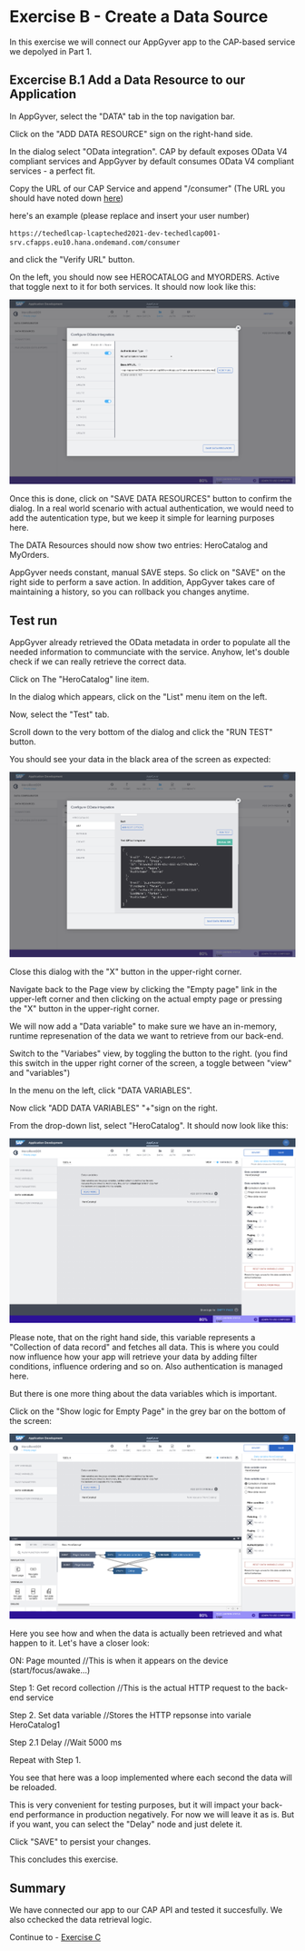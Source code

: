 # Exercise B - Create a Data Source
In this exercise we will connect our AppGyver app to the CAP-based service we depolyed in Part 1.

## Excercise B.1 Add a Data Resource to our Application

In AppGyver, select the "DATA" tab in the top navigation bar.

Click on the "ADD DATA RESOURCE" sign on the right-hand side.

In the dialog select "OData integration". CAP by default exposes OData V4 compliant services and AppGyver by default consumes OData V4 compliant services - a perfect fit.

Copy the URL of our CAP Service and append "/consumer" (The URL you should have noted down [here](../exPrep#find-our-odata-service))

here's an example (please replace and insert your user number)
```URL
https://techedlcap-lcapteched2021-dev-techedlcap001-srv.cfapps.eu10.hana.ondemand.com/consumer
```
and click the "Verify URL" button.

On the left, you should now see HEROCATALOG and MYORDERS. Active that toggle next to it for both services. It should now look like this:

![](/exercises/exB/images/DATA_01.png)

Once this is done, click on "SAVE DATA RESOURCES" button to confirm the dialog.
In a real world scenario with actual authentication, we would need to add the autentication type, but we keep it simple for learning purposes here.

The DATA Resources should now show two entries: HeroCatalog and MyOrders.

AppGyver needs constant, manual SAVE steps. So click on "SAVE" on the right side to perform a save action. In addition, AppGyver takes care of maintaining a history, so you can rollback you changes anytime.

## Test run 

AppGyver already retrieved the OData metadata in order to populate all the needed information to communciate with the service. Anyhow, let's double check if we can really retrieve the correct data.

Click on The "HeroCatalog" line item.

In the dialog which appears, click on the "List" menu item on the left.

Now, select the "Test" tab.

Scroll down to the very bottom of the dialog and click the "RUN TEST" button.

You should see your data in the black area of the screen as expected:

![](/exercises/exB/images/DATA_02.png)

Close this dialog with the "X" button in the upper-right corner.

Navigate back to the Page view by clicking the "Empty page" link in the upper-left corner and then clicking on the actual empty page or pressing the "X" button in the upper-right corner.

We will now add a "Data variable" to make sure we have an in-memory, runtime represenation of the data we want to retrieve from our back-end.

Switch to the "Variabes" view, by toggling the button to the right. (you find this switch in the upper right corner of the screen, a toggle between "view" and "variables")

In the menu on the left, click "DATA VARIABLES".

Now click "ADD DATA VARIABLES" "+"sign on the right.

From the drop-down list, select "HeroCatalog". It should now look like this:

![](/exercises/exB/images/DATA_03.png)

Please note, that on the right hand side, this variable represents a "Collection of data record" and fetches all data. This is where you could now influence how your app will retrieve your data by adding filter conditions, influence ordering and so on. Also authentication is managed here.

But there is one more thing about the data variables which is important.

Click on the "Show logic for Empty Page" in the grey bar on the bottom of the screen:

![](/exercises/exB/images/DATA_04.png)

Here you see how and when the data is actually been retrieved and what happen to it. Let's have a closer look:

ON: Page mounted //This is when it appears on the device (start/focus/awake...)

Step 1: Get record collection //This is the actual HTTP request to the back-end service

Step 2. Set data variable //Stores the HTTP repsonse into variale HeroCatalog1

Step 2.1 Delay //Wait 5000 ms

Repeat with Step 1.

You see that here was a loop implemented where each second the data will be reloaded.

This is very convenient for testing purposes, but it will impact your back-end performance in production negatively. For now we will leave it as is. But if you want, you can select the "Delay" node and just delete it.

Click "SAVE" to persist your changes.

This concludes this exercise.

## Summary
We have connected our app to our CAP API and tested it succesfully. We also cchecked the data retrieval logic.

Continue to - [Exercise C](../exC/README.md)
